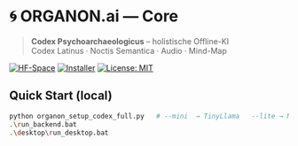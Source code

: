 # 🌀 ORGANON.ai — Core

> **Codex Psychoarchaeologicus** – holistische Offline-KI  
> Codex Latinus · Noctis Semantica · Audio · Mind-Map

[![HF-Space](https://img.shields.io/badge/HF-Demo-blueviolet)](https://huggingface.co/spaces/ORGANONai/organonai-demo)
[![Installer](https://img.shields.io/badge/Setup-Python%203.10+-green)](organon_setup_codex_full.py)
[![License: MIT](https://img.shields.io/badge/license-MIT-brightgreen.svg)](LICENSE)

## Quick Start (local)

```bash
python organon_setup_codex_full.py   # --mini  → TinyLlama   --lite → Minimal-Mode
.\run_backend.bat
.\desktop\run_desktop.bat

